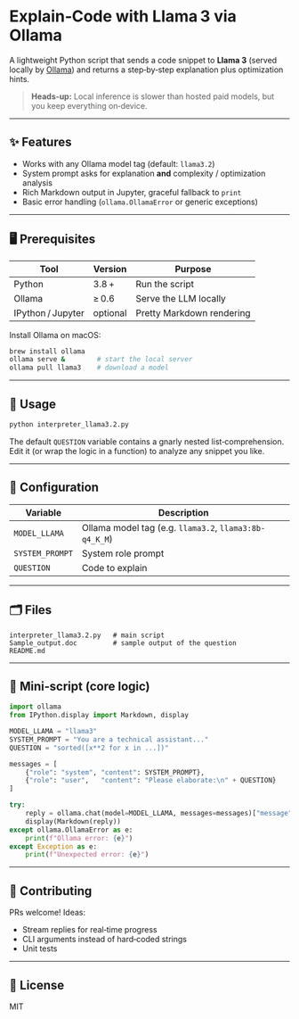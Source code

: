 # Explain‑Code with Llama 3 via Ollama

A lightweight Python script that sends a code snippet to **Llama 3** (served locally by [Ollama](https://ollama.ai)) and returns a step‑by‑step explanation plus optimization hints.

> **Heads‑up:** Local inference is slower than hosted paid models, but you keep everything on‑device.

---

## ✨ Features

- Works with any Ollama model tag (default: `llama3.2`)
- System prompt asks for explanation **and** complexity / optimization analysis
- Rich Markdown output in Jupyter, graceful fallback to `print`
- Basic error handling (`ollama.OllamaError` or generic exceptions)

---

## 🖥 Prerequisites

| Tool | Version | Purpose |
|------|---------|---------|
| Python | 3.8 + | Run the script |
| Ollama | ≥ 0.6 | Serve the LLM locally |
| IPython / Jupyter | optional | Pretty Markdown rendering |

Install Ollama on macOS:

```bash
brew install ollama
ollama serve &        # start the local server
ollama pull llama3    # download a model
```

---

## 🚀 Usage

```bash
python interpreter_llama3.2.py
```

The default `QUESTION` variable contains a gnarly nested list‑comprehension.  
Edit it (or wrap the logic in a function) to analyze any snippet you like.

---

## 🔧 Configuration

| Variable | Description |
|----------|-------------|
| `MODEL_LLAMA` | Ollama model tag (e.g. `llama3.2`, `llama3:8b-q4_K_M`) |
| `SYSTEM_PROMPT` | System role prompt |
| `QUESTION` | Code to explain |

---

## 🗂 Files

```
interpreter_llama3.2.py   # main script
Sample_output.doc         # sample output of the question
README.md
```

---

## 📜 Mini‑script (core logic)

```python
import ollama
from IPython.display import Markdown, display

MODEL_LLAMA = "llama3"
SYSTEM_PROMPT = "You are a technical assistant..."
QUESTION = "sorted([x**2 for x in ...])"

messages = [
    {"role": "system", "content": SYSTEM_PROMPT},
    {"role": "user",   "content": "Please elaborate:\n" + QUESTION}
]

try:
    reply = ollama.chat(model=MODEL_LLAMA, messages=messages)["message"]["content"]
    display(Markdown(reply))
except ollama.OllamaError as e:
    print(f"Ollama error: {e}")
except Exception as e:
    print(f"Unexpected error: {e}")
```

---

## 🤝 Contributing

PRs welcome! Ideas:

- Stream replies for real‑time progress
- CLI arguments instead of hard‑coded strings
- Unit tests

---

## 📄 License

MIT
